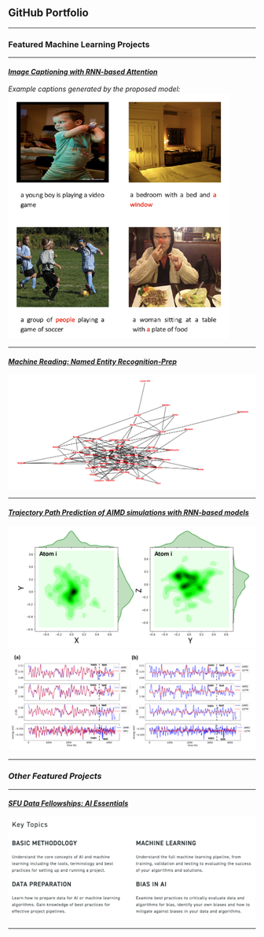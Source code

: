 ## GitHub Portfolio

---

### Featured Machine Learning Projects

---

#### [<i> Image Captioning with RNN-based Attention](https://github.com/Mehrdad93/Image-captioning-with-RNN-based-attention/blob/master/README.md)

*Example captions generated by the proposed model:*
<img src="images/Example_result.png" width="450" height="500"/>

---

#### [<ii> Machine Reading: Named Entity Recognition-Prep](https://github.com/Mehrdad93/Machine-Reading/blob/master/README.md)
<img src="https://raw.githubusercontent.com/Mehrdad93/Machine-Reading/master/Visuals/Sentence%20Co-occurence/1112.png">

---

#### [<iii> Trajectory Path Prediction of AIMD simulations with RNN-based models](https://github.com/Mehrdad93/Trajectory-path-prediction/blob/master/Trajectory_prediction_RNN.pdf)

<img src="images/Density.png">

<img src="images/predict.png">

---

### Other Featured Projects

---

#### [<I> SFU Data Fellowships: AI Essentials](https://www.sfu.ca/big-data/online-data-science-course-data-fellowships?utm_source=Email_marketing&utm_medium=HTMLEmail&utm_campaign=Data_Fellowships)

<img src="images/AI_workshop.png">

---



